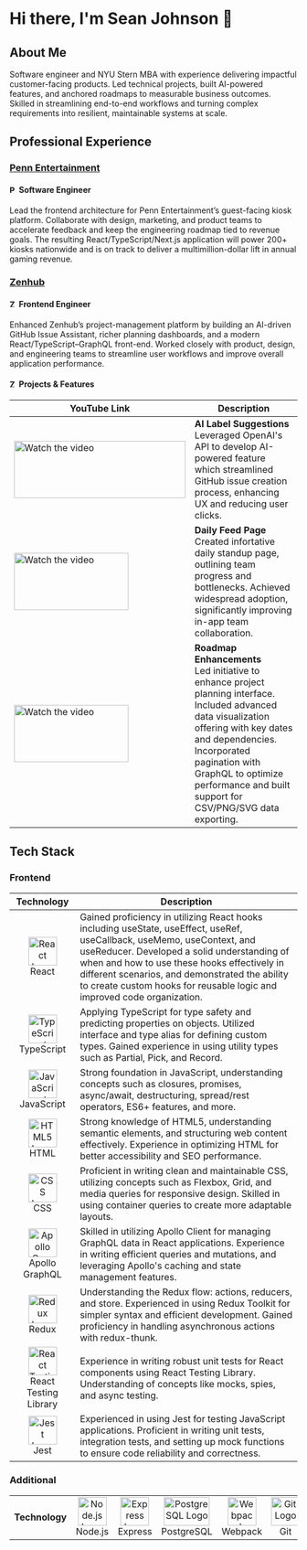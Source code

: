 # Hi there, I'm Sean Johnson 👋

## About Me

Software engineer and NYU Stern MBA with experience delivering impactful customer-facing products. Led technical projects, built AI-powered features, and anchored roadmaps to measurable business outcomes. Skilled in streamlining end-to-end workflows and turning complex requirements into resilient, maintainable systems at scale. 

## Professional Experience

### <a href="https://www.pennentertainment.com/" target="_blank">Penn Entertainment</a>

#### <img src="https://imgur.com/juAMvKz.jpg" alt="Penn Entertainment Logo" width="13" height="13"> Software Engineer

<p>Lead the frontend architecture for Penn Entertainment’s guest-facing kiosk platform. Collaborate with design, marketing, and product teams to accelerate feedback and keep the engineering roadmap tied to revenue goals. The resulting React/TypeScript/Next.js application will power 200+ kiosks nationwide and is on track to deliver a multimillion-dollar lift in annual gaming revenue.</p>

### <a href="https://www.zenhub.com/" target="_blank">Zenhub</a>

#### <img src="https://imgur.com/JqVw8Am.jpg" alt="Zenhub Logo" width="13" height="13"> Frontend Engineer

<p>Enhanced Zenhub’s project-management platform by building an AI-driven GitHub Issue Assistant, richer planning dashboards, and a modern React/TypeScript–GraphQL front-end. Worked closely with product, design, and engineering teams to streamline user workflows and improve overall application performance.</p>

#### <img src="https://imgur.com/JqVw8Am.jpg" alt="Zenhub Logo" width="13" height="13"> Projects & Features

<table>
  <thead>
    <th>YouTube Link</th>
    <th>Description</th>
  </thead>
  <tbody>
    <tr>
      <td><a href="https://www.youtube.com/watch?v=Ley8NWiL0lQ" target="_blank">
        <img src="https://img.youtube.com/vi/Ley8NWiL0lQ/0.jpg" alt="Watch the video" width="300" height="100">
      </a></td>
      <td><div><strong>AI Label Suggestions</strong></div>Leveraged OpenAI's API to develop AI-powered feature which streamlined GitHub issue creation process, enhancing UX and reducing user clicks.</td>
    </tr>
        <tr>
      <td><a href="https://www.youtube.com/watch?v=c2aobsDeuXo" target="_blank">
        <img src="https://img.youtube.com/vi/c2aobsDeuXo/0.jpg" alt="Watch the video" width="200" height="100">
      </a></td>
      <td><div><strong>Daily Feed Page</strong></div>Created infortative daily standup page, outlining team progress and bottlenecks. Achieved widespread adoption, significantly improving in-app team collaboration.</td>
    </tr>
    <tr>
      <td><a href="https://www.youtube.com/watch?v=i6jQpvzbXrw" target="_blank">
        <img src="https://img.youtube.com/vi/i6jQpvzbXrw/0.jpg" alt="Watch the video" width="200" height="100">
      </a></td>
      <td><div><strong>Roadmap Enhancements</strong></div>Led initiative to enhance project planning interface. Included advanced data visualization offering with key dates and dependencies. Incorporated pagination with GraphQL to optimize performance and built support for CSV/PNG/SVG data exporting.</td>
    </tr>
  </tbody>
</table>

## Tech Stack

### Frontend

<table>
  <thead>
    <tr>
      <th>Technology</th>
      <th>Description</th>
    </tr>
  </thead>
  <tbody>
    <tr>
      <td align="center"><img src="https://imgur.com/YFOy2Wc.jpg" alt="React Logo" width="50" height="50"><br>React</td>
      <td>Gained proficiency in utilizing React hooks including useState, useEffect, useRef, useCallback, useMemo, useContext, and useReducer. Developed a solid understanding of when and how to use these hooks effectively in different scenarios, and demonstrated the ability to create custom hooks for reusable logic and improved code organization.</td>
    </tr>
    <tr>
      <td align="center"><img src="https://imgur.com/Y4aC5AB.jpg" alt="TypeScript Logo" width="50" height="50"><br>TypeScript</td>
      <td>Applying TypeScript for type safety and predicting properties on objects. Utilized interface and type alias for defining custom types. Gained experience in using utility types such as Partial, Pick, and Record.</td>
    <tr>
      <td align="center"><img src="https://imgur.com/Iq1dYKn.jpg" alt="JavaScript Logo" width="50" height="50"><br>JavaScript</td>
      <td>Strong foundation in JavaScript, understanding concepts such as closures, promises, async/await, destructuring, spread/rest operators, ES6+ features, and more.</td>
    </tr>
    <tr>
      <td align="center"><img src="https://imgur.com/Bsia4db.jpg" alt="HTML5 Logo" width="50" height="50"><br>HTML</td>
      <td>Strong knowledge of HTML5, understanding semantic elements, and structuring web content effectively. Experience in optimizing HTML for better accessibility and SEO performance.</td>
    </tr>
    <tr>
      <td align="center"><img src="https://imgur.com/vZYocZj.jpg" alt="CSS Logo" width="50" height="50"><br>CSS</td>
      <td>Proficient in writing clean and maintainable CSS, utilizing concepts such as Flexbox, Grid, and media queries for responsive design. Skilled in using container queries to create more           adaptable layouts.</td>
    </tr>
    <tr>
      <td align="center"><img src="https://imgur.com/ohixWsv.jpg" alt="Apollo GraphQL Logo" width="50" height="50"><br>Apollo GraphQL</td>
      <td>Skilled in utilizing Apollo Client for managing GraphQL data in React applications. Experience in writing efficient queries and mutations, and leveraging Apollo's caching and state management features.</td>
    </tr>
    <tr>
      <td align="center"><img src="https://imgur.com/cRU7LU3.jpg" alt="Redux Logo" width="50" height="50"><br>Redux</td>
      <td>Understanding the Redux flow: actions, reducers, and store. Experienced in using Redux Toolkit for simpler syntax and efficient development. Gained proficiency in handling asynchronous         actions with redux-thunk.</td>
    </tr>
    <tr>
      <td align="center"><img src="https://imgur.com/9ZwiudL.jpg" alt="React Testing Library Logo" width="50" height="50"><br>React Testing Library</td>
      <td>Experience in writing robust unit tests for React components using React Testing Library. Understanding of concepts like mocks, spies, and async testing.</td>
    </tr>
    <tr>
      <td align="center"><img src="https://imgur.com/pHffO2x.jpg" alt="Jest Logo" width="50" height="50"><br>Jest</td>
      <td>Experienced in using Jest for testing JavaScript applications. Proficient in writing unit tests, integration tests, and setting up mock functions to ensure code reliability and correctness.</td>
    </tr>
  </tbody>
</table>

### Additional

<table>
  <tr>
    <td width="140" align="center"><strong>Technology</strong></td>
    <td width="135" align="center"><img src="https://imgur.com/o6vccwt.jpg" alt="Node.js Logo" width="50" height="50"><br>Node.js</td>
    <td width="135" align="center"><img src="https://imgur.com/3RMa1jf.jpg" alt="Express Logo" width="50" height="50"><br>Express</td>
    <td width="135" align="center"><img src="https://imgur.com/ifhDGav.jpg" alt="PostgreSQL Logo" width="80" height="50"><br>PostgreSQL</td>
    <td width="135" align="center"><img src="https://imgur.com/uFUGd5u.jpg" alt="Webpack Logo" width="50" height="50"><br>Webpack</td>
    <td width="135" align="center"><img src="https://imgur.com/QiYbF4y.jpg" alt="Git Logo" width="50" height="50"><br>Git</td>
    <td width="135" align="center"><img src="https://imgur.com/183iOja.jpg" alt="GitHub Logo" width="50" height="50"><br>GitHub</td>
    <td width="135" align="center"><img src="https://imgur.com/8rCYEGL.jpg" alt="Figma Logo" width="50" height="50"><br>Figma</td>
  </tr>
</table>




